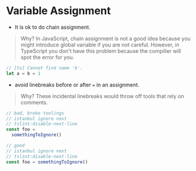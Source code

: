 # Variable Assignment

- It is ok to do chain assignment.

> Why?
> In JavaScript, chain assignment is not a good idea because you might introduce global variable if you are not careful.
> However, in TypeScript you don't have this problem because the compilier will spot the error for you.

```ts
// [ts] Cannot find name 'b'.
let a = b = 1
```

- avoid linebreaks before or after `=` in an assignment.

> Why?
> These incidental linebreaks would throw off tools that rely on comments.

```ts
// bad, broke toolings
// istanbul ignore next
// tslint:disable-next-line
const foo =
  somethingToIgnore()

// good
// istanbul ignore next
// tslint:disable-next-line
const foo = somethingToIgnore()
```
